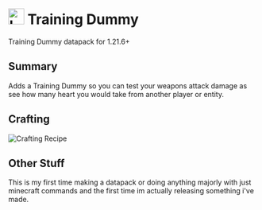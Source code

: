 # <img src="https://cdn.modrinth.com/data/BflFQ6iN/images/1167ea81904d6a14f8e93661865cfb1d4b171230.png" alt="Logo" width="32" height="32"> Training Dummy
Training Dummy datapack for 1.21.6+

## Summary
Adds a Training Dummy so you can test your weapons attack damage as see how many heart you would take from another player or entity.

## Crafting
![Crafting Recipe](https://cdn.modrinth.com/data/BflFQ6iN/images/521ce17a7555ad248c8ca3fdee3c4485afabd0d2.png)

## Other Stuff
This is my first time making a datapack or doing anything majorly with just minecraft commands and the first time im actually releasing something i've made.
